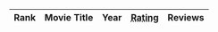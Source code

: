 <table data-sortable>
    <thead>
        <tr>
            <!-- Default column -->
            <th data-sortable-col data-sortable-default-col>Rank</th>
            <th data-sortable-col>Movie Title</th>
            <th data-sortable-col>Year</th>
            <th data-sortable-col><abbr title="Rotten Tomato Rating">Rating</abbr></th>
            <!-- Unsortable column -->
            <th>Reviews</th>
        </tr>
    </thead>
